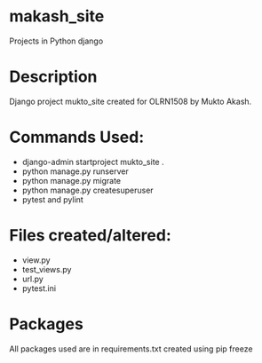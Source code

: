# makash_site
Projects in Python django

# Description
Django project mukto_site created for OLRN1508 by Mukto Akash.

# Commands Used:
- django-admin startproject mukto_site .
- python manage.py runserver
- python manage.py migrate
- python manage.py createsuperuser
- pytest and pylint

# Files created/altered:
- view.py
- test_views.py
- url.py
- pytest.ini

# Packages
All packages used are in requirements.txt created using pip freeze
